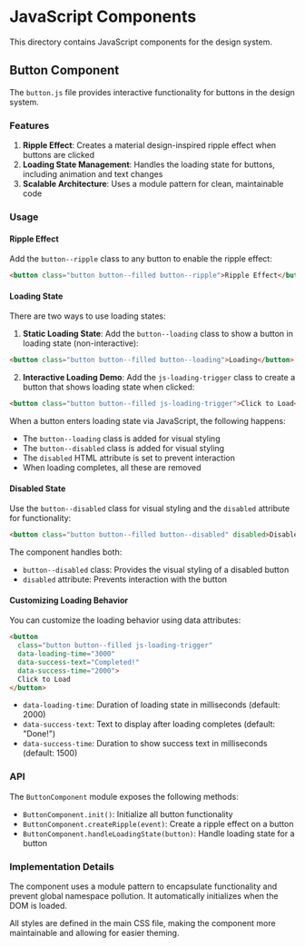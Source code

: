 # JavaScript Components

This directory contains JavaScript components for the design system.

## Button Component

The `button.js` file provides interactive functionality for buttons in the design system.

### Features

1. **Ripple Effect**: Creates a material design-inspired ripple effect when buttons are clicked
2. **Loading State Management**: Handles the loading state for buttons, including animation and text changes
3. **Scalable Architecture**: Uses a module pattern for clean, maintainable code

### Usage

#### Ripple Effect

Add the `button--ripple` class to any button to enable the ripple effect:

```html
<button class="button button--filled button--ripple">Ripple Effect</button>
```

#### Loading State

There are two ways to use loading states:

1. **Static Loading State**: Add the `button--loading` class to show a button in loading state (non-interactive):

```html
<button class="button button--filled button--loading">Loading</button>
```

2. **Interactive Loading Demo**: Add the `js-loading-trigger` class to create a button that shows loading state when clicked:

```html
<button class="button button--filled js-loading-trigger">Click to Load</button>
```

When a button enters loading state via JavaScript, the following happens:
- The `button--loading` class is added for visual styling
- The `button--disabled` class is added for visual styling
- The `disabled` HTML attribute is set to prevent interaction
- When loading completes, all these are removed

#### Disabled State

Use the `button--disabled` class for visual styling and the `disabled` attribute for functionality:

```html
<button class="button button--filled button--disabled" disabled>Disabled</button>
```

The component handles both:
- `button--disabled` class: Provides the visual styling of a disabled button
- `disabled` attribute: Prevents interaction with the button

#### Customizing Loading Behavior

You can customize the loading behavior using data attributes:

```html
<button 
  class="button button--filled js-loading-trigger"
  data-loading-time="3000"
  data-success-text="Completed!"
  data-success-time="2000">
  Click to Load
</button>
```

- `data-loading-time`: Duration of loading state in milliseconds (default: 2000)
- `data-success-text`: Text to display after loading completes (default: "Done!")
- `data-success-time`: Duration to show success text in milliseconds (default: 1500)

### API

The `ButtonComponent` module exposes the following methods:

- `ButtonComponent.init()`: Initialize all button functionality
- `ButtonComponent.createRipple(event)`: Create a ripple effect on a button
- `ButtonComponent.handleLoadingState(button)`: Handle loading state for a button

### Implementation Details

The component uses a module pattern to encapsulate functionality and prevent global namespace pollution. It automatically initializes when the DOM is loaded.

All styles are defined in the main CSS file, making the component more maintainable and allowing for easier theming.